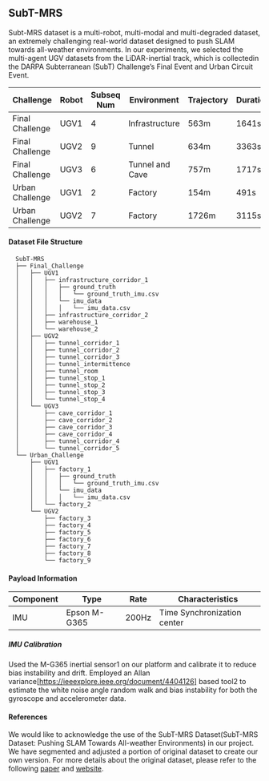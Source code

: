 ## SubT-MRS
Subt-MRS dataset is a multi-robot, multi-modal and multi-degraded dataset, an extremely challenging real-world dataset designed to push SLAM towards all-weather environments.
In our experiments, we selected the multi-agent UGV datasets from the LiDAR-inertial track, which is collectedin the DARPA Subterranean (SubT) Challenge’s Final Event and Urban Circuit Event. 

|Challenge|Robot|Subseq Num| Environment          |Trajectory | Duration(s) | 
|------|----|------|-------------| -----------|-----------|
|Final Challenge|UGV1|4|Infrastructure| 563m   | 1641s        | 
|Final Challenge|UGV2|9|Tunnel| 634m      |3363s|
|Final Challenge|UGV3|6|Tunnel and Cave|  757m    |1717s|
|Urban Challenge|UGV1|2|Factory|154m   |   491s      | 
|Urban Challenge|UGV2|7|Factory  | 1726m      |3115s|


#### Dataset File Structure
```
  SubT-MRS
  ├── Final_Challenge
  │   ├── UGV1
  │   │   ├── infrastructure_corridor_1
  │   │   │   ├── ground_truth
  │   │   │   │   └── ground_truth_imu.csv
  │   │   │   └── imu_data
  │   │   │   │   └── imu_data.csv          
  │   │   ├── infrastructure_corridor_2
  │   │   ├── warehouse_1
  │   │   └── warehouse_2
  │   ├── UGV2
  │   │   ├── tunnel_corridor_1
  │   │   ├── tunnel_corridor_2
  │   │   ├── tunnel_corridor_3
  │   │   ├── tunnel_intermittence
  │   │   ├── tunnel_room
  │   │   ├── tunnel_stop_1
  │   │   ├── tunnel_stop_2
  │   │   ├── tunnel_stop_3
  │   │   └── tunnel_stop_4
  │   └── UGV3
  │       ├── cave_corridor_1
  │       ├── cave_corridor_2
  │       ├── cave_corridor_3
  │       ├── cave_corridor_4
  │       ├── tunnel_corridor_4
  │       └── tunnel_corridor_5
  └── Urban_Challenge
      ├── UGV1
      │   ├── factory_1
      │   │   ├── ground_truth
      │   │   │   └── ground_truth_imu.csv
      │   │   └── imu_data
      │   │   │   └── imu_data.csv          
      │   └── factory_2
      └── UGV2
          ├── factory_3
          ├── factory_4
          ├── factory_5
          ├── factory_6
          ├── factory_7
          ├── factory_8
          └── factory_9
```
#### Payload Information

| Component       | Type                        | Rate    | Characteristics            |
| --------------- | --------------------------- | ------- | -------------------------- |
| IMU             | Epson M-G365                | 200Hz   | Time Synchronization center|

##### IMU Calibration
Used the M-G365 inertial sensor1 on our platform and calibrate it to reduce bias instability and drift. Employed an Allan variance[https://ieeexplore.ieee.org/document/4404126] based tool2 to estimate the white noise angle random walk and bias instability for both the gyroscope and accelerometer data.

#### References
We would like to acknowledge the use of the SubT-MRS Dataset(SubT-MRS Dataset: Pushing SLAM Towards All-weather Environments) in our project. We have segmented and adjusted a portion of original dataset to create our own version. For more details about the original dataset, please refer to the following [paper](https://arxiv.org/abs/2307.07607) and [website](https://superodometry.com/datasets).


